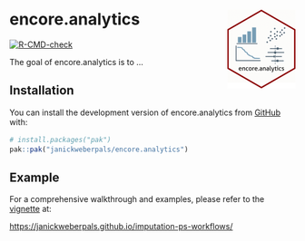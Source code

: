 
<!-- README.md is generated from README.Rmd. Please edit that file -->

# encore.analytics <img src="man/figures/logo.png" align="right" height="139" alt="" />

<!-- badges: start -->

[![R-CMD-check](https://github.com/janickweberpals/encore.analytics/actions/workflows/R-CMD-check.yaml/badge.svg)](https://github.com/janickweberpals/encore.analytics/actions/workflows/R-CMD-check.yaml)

<!-- badges: end -->

The goal of encore.analytics is to …

## Installation

You can install the development version of encore.analytics from
[GitHub](https://github.com/) with:

``` r
# install.packages("pak")
pak::pak("janickweberpals/encore.analytics")
```

## Example

For a comprehensive walkthrough and examples, please refer to the
[vignette](https://janickweberpals.github.io/imputation-ps-workflows/)
at:

<https://janickweberpals.github.io/imputation-ps-workflows/>
